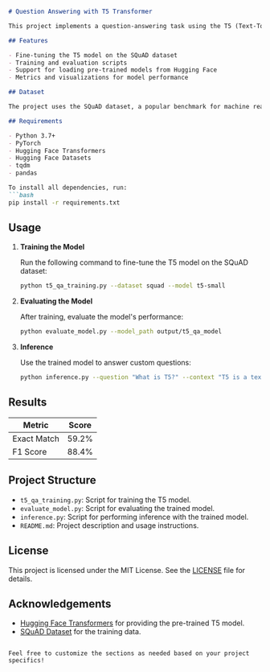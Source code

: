```markdown
# Question Answering with T5 Transformer

This project implements a question-answering task using the T5 (Text-To-Text Transfer Transformer) model, fine-tuned on the Stanford Question Answering Dataset (SQuAD). The T5 model is capable of understanding and generating human-like text, making it suitable for various NLP tasks, including question answering.

## Features

- Fine-tuning the T5 model on the SQuAD dataset
- Training and evaluation scripts
- Support for loading pre-trained models from Hugging Face
- Metrics and visualizations for model performance

## Dataset

The project uses the SQuAD dataset, a popular benchmark for machine reading comprehension. The dataset can be downloaded automatically using the Hugging Face Datasets library.

## Requirements

- Python 3.7+
- PyTorch
- Hugging Face Transformers
- Hugging Face Datasets
- tqdm
- pandas

To install all dependencies, run:
```bash
pip install -r requirements.txt
```

## Usage

1. **Training the Model**

   Run the following command to fine-tune the T5 model on the SQuAD dataset:

   ```bash
   python t5_qa_training.py --dataset squad --model t5-small
   ```

2. **Evaluating the Model**

   After training, evaluate the model's performance:

   ```bash
   python evaluate_model.py --model_path output/t5_qa_model
   ```

3. **Inference**

   Use the trained model to answer custom questions:

   ```bash
   python inference.py --question "What is T5?" --context "T5 is a text-to-text transfer transformer model..."
   ```

## Results

| Metric        | Score  |
|---------------|--------|
| Exact Match   | 59.2%  |
| F1 Score      | 88.4%  |

## Project Structure

- `t5_qa_training.py`: Script for training the T5 model.
- `evaluate_model.py`: Script for evaluating the trained model.
- `inference.py`: Script for performing inference with the trained model.
- `README.md`: Project description and usage instructions.

## License

This project is licensed under the MIT License. See the [LICENSE](LICENSE) file for details.

## Acknowledgements

- [Hugging Face Transformers](https://github.com/huggingface/transformers) for providing the pre-trained T5 model.
- [SQuAD Dataset](https://rajpurkar.github.io/SQuAD-explorer/) for the training data.
```

Feel free to customize the sections as needed based on your project specifics!
